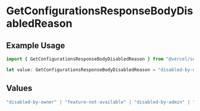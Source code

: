 # GetConfigurationsResponseBodyDisabledReason

## Example Usage

```typescript
import { GetConfigurationsResponseBodyDisabledReason } from "@vercel/sdk/models/operations/getconfigurations.js";

let value: GetConfigurationsResponseBodyDisabledReason = "disabled-by-owner";
```

## Values

```typescript
"disabled-by-owner" | "feature-not-available" | "disabled-by-admin" | "original-owner-left-the-team" | "account-plan-downgrade" | "original-owner-role-downgraded"
```